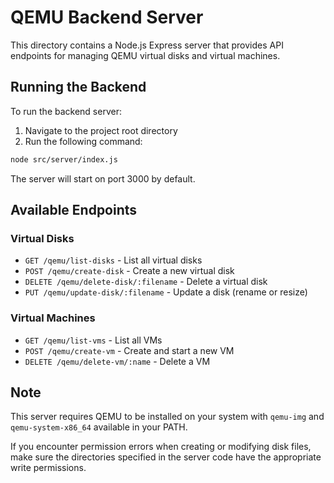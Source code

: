 
# QEMU Backend Server

This directory contains a Node.js Express server that provides API endpoints for managing QEMU virtual disks and virtual machines.

## Running the Backend

To run the backend server:

1. Navigate to the project root directory
2. Run the following command:

```bash
node src/server/index.js
```

The server will start on port 3000 by default.

## Available Endpoints

### Virtual Disks

- `GET /qemu/list-disks` - List all virtual disks
- `POST /qemu/create-disk` - Create a new virtual disk
- `DELETE /qemu/delete-disk/:filename` - Delete a virtual disk
- `PUT /qemu/update-disk/:filename` - Update a disk (rename or resize)

### Virtual Machines

- `GET /qemu/list-vms` - List all VMs
- `POST /qemu/create-vm` - Create and start a new VM
- `DELETE /qemu/delete-vm/:name` - Delete a VM

## Note

This server requires QEMU to be installed on your system with `qemu-img` and `qemu-system-x86_64` available in your PATH.

If you encounter permission errors when creating or modifying disk files, make sure the directories specified in the server code have the appropriate write permissions.
